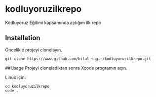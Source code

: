 # kodluyoruzilkrepo
Kodluyoruz Eğitimi kapsamında açtığım ilk repo

## Installation 
Öncelikle projeyi clonelayın.

`git clone https://www.github.com/bilal-sagir/kodluyoruzilkrepo.git`

##Usage
Projeyi cloneladıktan sonra Xcode programın açın.

Linux için: 

```Linux
cd kodluyoruzilkrepo
code .
```

